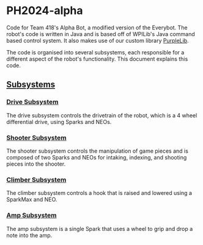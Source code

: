 # PH2024-alpha
Code for Team 418's Alpha Bot, a modified version of the Everybot. The robot's code is written in Java and is based off of WPILib's Java command based control system. It also makes use of our custom library [PurpleLib](https://github.com/lasarobotics/PH2024-alpha/tree/develop).

The code is organised into several subsystems, each responsible for a different aspect of the robot's functionality. This document explains this code.

## [Subsystems](src/main/java/frc/robot/subsystems)
### [Drive Subsystem](src/main/java/frc/robot/subsystems/drive/DriveSubsystem.java)
The drive subsystem controls the drivetrain of the robot, which is a 4 wheel differential drive, using Sparks and NEOs.

### [Shooter Subsystem](src/main/java/frc/robot/subsystems/drive/ShooterSubsystem.java)
The shooter subsystem controls the manipulation of game pieces and is composed of two Sparks and NEOs for intaking, indexing, and shooting pieces into the shooter.

### [Climber Subsystem](src/main/java/frc/robot/subsystems/drive/ClimberSubsystem.java)
The climber subsystem controls a hook that is raised and lowered using a SparkMax and NEO.

### [Amp Subsystem](src/main/java/frc/robot/subsystems/drive/AmpSubsystem.java)
The amp subsystem is a single Spark that uses a wheel to grip and drop a note into the amp.

